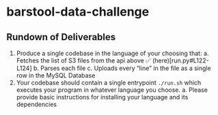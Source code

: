 # barstool-data-challenge
## Rundown of Deliverables

1. Produce a single codebase in the language of your choosing that:
a. Fetches the list of S3 files from the api above :white_check_mark: (here)[run.py#L122-L124]
b. Parses each file 
c. Uploads every “line” in the file as a single row in the MySQL Database
2. Your codebase should contain a single entrypoint `./run.sh` which executes your program in whatever language you choose.
a. Please provide basic instructions for installing your language and its dependencies